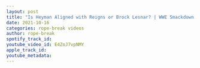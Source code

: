 ```yaml
---
layout: post
title: "Is Heyman Aligned with Reigns or Brock Lesnar? | WWE Smackdown Supersized Highlights"
date: 2021-10-16
categories: rope-break videos
author: rope-break
spotify_track_id: 
youtube_video_id: E4ZoJ7vpNMY
apple_track_id: 
youtube_metadata: 
---
```

